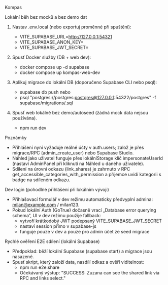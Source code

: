 Kompas

Lokální běh bez mocků a bez demo dat
1) Nastav .env.local (nebo exportuj proměnné při spuštění):
	- VITE_SUPABASE_URL=http://127.0.0.1:54321
	- VITE_SUPABASE_ANON_KEY=<ANON KEY ZE SUPABASE>
	- VITE_SUPABASE_JWT_SECRET=<JWT SECRET ZE SUPABASE>

2) Spusť Docker služby (DB + web dev):
	- docker compose up -d supabase
	- docker compose up kompas-web-dev

3) Aplikuj migrace do lokální DB (doporučeno Supabase CLI nebo psql):
	- supabase db push
	nebo
	- psql "postgres://postgres:postgres@127.0.0.1:54322/postgres" -f supabase/migrations/<soubor>.sql

4) Spusť web lokálně bez demo/autoseed (žádná mock data nejsou používána).
	- npm run dev

Poznámky
- Přihlášení nyní vyžaduje reálné účty v auth.users; založ je přes migrace/RPC (admin_create_user) nebo Supabase Studio.
- Náhled jako uživatel funguje přes lokálníStorage klíč impersonateUserId (nastaví AdminPanel při kliknutí na Náhled u daného uživatele).
- Sdílení na úrovni odkazu (link_shares) je zahrnuto v RPC get_accessible_categories_with_permission a příjemce uvidí kategorii s badge na sdíleném odkazu.

Dev login (pohodlné přihlášení při lokálním vývoji)
- Přihlašovací formulář v dev režimu automaticky předvyplní admina: milan@example.com / milan123.
- Pokud lokální Auth (GoTrue) dočasně vrací „Database error querying schema“, UI v dev režimu použije fallback:
	- vytvoří krátkodobý JWT podepsaný VITE_SUPABASE_JWT_SECRET
	- nastaví session přímo v supabase-js
	- funguje pouze v dev a pouze pro admin účet ze seed migrace

Rychlé ověření E2E sdílení (lokální Supabase)
- Předpoklad: běží lokální Supabase (supabase start) a migrace jsou nasazené.
- Spusť skript, který založí data, nasdílí odkaz a ověří viditelnost:
	- npm run e2e:share
	- Očekávaný výstup: "SUCCESS: Zuzana can see the shared link via RPC and links select."
